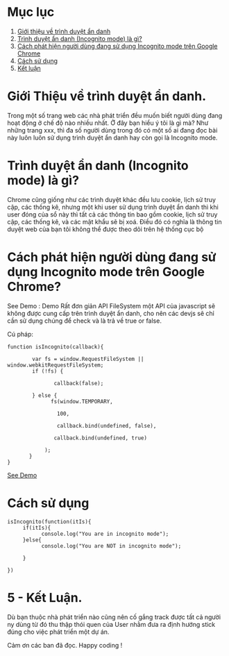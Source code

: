 # Mục lục

1. [Giới thiệu về trình duyệt ẩn danh](#giới-thiệu-về-trình-duyệt-ẩn-danh)
2. [Trình duyệt ẩn danh (Incognito mode) là gì?](#trình-duyệt-ẩn-danh-incognito-mode-là-gì)
3. [Cách phát hiện người dùng đang sử dụng Incognito mode trên Google Chrome](#cách-phát-hiện-người-dùng-đang-sử-dụng-incognito-mode-trên-google-chrome)
4. [Cách sử dụng](#cách-sử-dụng)
5. [Kết luận](#kết-luận)
#  Giới Thiệu về trình duyệt ẩn danh.
Trong một số trang web các nhà phát triển đều muốn biết người dùng đang hoạt động ở chế độ nào nhiều nhất. Ở đây bạn hiểu ý tôi là gì mà? Như những trang xxx, thì đa số người dùng trong đó có một số ai đang đọc bài này luôn luôn sử dụng trình duyệt ẩn danh hay còn gọi là Incognito mode.

# Trình duyệt ẩn danh (Incognito mode) là gì?
Chrome cũng giống như các trình duyệt khác đều lưu cookie, lịch sử truy cập, các thống kê, nhưng một khi user sử dụng trình duyệt ẩn danh thì khi user đóng của sổ này thì tất cả các thông tin bao gồm cookie, lịch sử truy cập, các thống kê, và các mật khẩu sẽ bị xoá. Điều đó có nghĩa là thông tin duyệt web của bạn tôi không thể được theo dõi trên hệ thống cục bộ

# Cách phát hiện người dùng đang sử dụng Incognito mode trên Google Chrome?
See Demo : Demo
Rất đơn giản API FileSystem một API của javascript sẽ không được cung cấp trên trình duyệt ẩn danh, cho nên các devjs sẽ chỉ cần sử dụng chúng để check và là trả về true or false.

Cú pháp: 
```
function isIncognito(callback){
	
        var fs = window.RequestFileSystem || window.webkitRequestFileSystem;
        if (!fs) {
	
               callback(false);
	
        } else {
              fs(window.TEMPORARY,
	
                100,
	
                callback.bind(undefined, false),
	
               callback.bind(undefined, true)
	
            );
       }
}
```
[See Demo](./)

# Cách sử dụng
```
isIncognito(function(itIs){
     if(itIs){
           console.log("You are in incognito mode");
     }else{
           console.log("You are NOT in incognito mode");
	
     }
	
})
```
# 5 - Kết Luận.
Dù bạn thuộc nhà phát triển nào cũng nên cố gắng track được tất cả người ny  dùng từ đó thu thập thói quen của User nhằm đưa ra định hướng stick đúng cho việc phát triển một dự án.

Cảm ơn các ban đã đọc. Happy coding !
